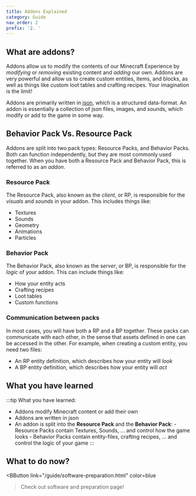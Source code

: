 ```yaml
---
title: Addons Explained
category: Guide
nav_order: 2
prefix: '2. '
---
```


## What are addons?

Addons allow us to modify the contents of our Minecraft Experience by _modifying_ or _removing_ existing content and _adding_ our own. Addons are very powerful and allow us to create custom entities, items, and blocks, as well as things like custom loot tables and crafting recipes. Your imagination is the limit!

Addons are primarily written in [json](./understanding-json), which is a structured data-format. An addon is essentially a collection of json files, images, and sounds, which modify or add to the game in some way.

## Behavior Pack Vs. Resource Pack

Addons are split into two pack types: Resource Packs, and Behavior Packs. Both can function independently, but they are most commonly used together. When you have both a Resource Pack and Behavior Pack, this is referred to as an _addon_.

### Resource Pack

The Resource Pack, also known as the _client_, or RP, is responsible for the _visuals_ and _sounds_ in your addon. This includes things like:

-   Textures
-   Sounds
-   Geometry
-   Animations
-   Particles

### Behavior Pack

The Behavior Pack, also known as the _server_, or BP, is responsible for the _logic_ of your addon. This can include things like:

-   How your entity acts
-   Crafting recipes
-   Loot tables
-   Custom functions

### Communication between packs

In most cases, you will have both a RP and a BP together. These packs can communicate with each other, in the sense that assets defined in one can be accessed in the other. For example, when creating a custom entity, you need two files:

-   An RP entity definition, which describes how your entity will _look_
-   A BP entity definition, which describes how your entity will _act_

## What you have learned

:::tip What you have learned:

-   Addons modify Minecraft content or add their own
-   Addons are written in json
-   An addon is split into the **Resource Pack** and the **Behavior Pack**: - Resource Packs contain Textures, Sounds, ... and control how the game looks - Behavior Packs contain entity-files, crafting recipes, ... and control the logic of your game
:::

## What to do now?

<BButton 
    link="/guide/software-preparation.html" 
    color=blue
>Check out software and preparation page!</BButton>

